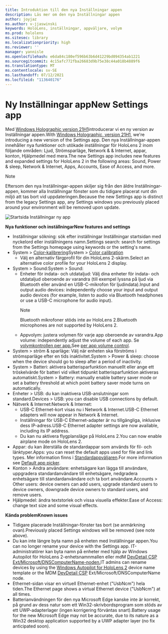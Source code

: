 ```yaml
---
title: Introduktion till den nya Inställningar appen
description: Läs mer om den nya Inställningar appen
author: joyjaz
ms.author: v-jjaswinski
keywords: HoloLens, inställningar, appväljare, volym
ms.prod: hololens
ms.sitesec: library
ms.localizationpriority: high
ms.reviewer: ''
manager: yannisle
ms.openlocfilehash: e6da84c180ef596b63b6d41229bd094354ab1221
ms.sourcegitcommit: 4c15afc772fba26683d9b75e38c44a018b4889f6
ms.translationtype: MT
ms.contentlocale: sv-SE
ms.lasthandoff: 07/12/2021
ms.locfileid: "113640176"
---
```

# <a name="new-settings-app"></a><span data-ttu-id="f438b-104">Ny Inställningar app</span><span class="sxs-lookup"><span data-stu-id="f438b-104">New Settings app</span></span>

<span data-ttu-id="f438b-105">Med [Windows Holographic version 21H1](hololens-release-notes.md#windows-holographic-version-21h1)introducerar vi en ny version av Inställningar appen.</span><span class="sxs-lookup"><span data-stu-id="f438b-105">With [Windows Holographic, version 21H1](hololens-release-notes.md#windows-holographic-version-21h1), we're introducing a new version of the Settings app.</span></span> <span data-ttu-id="f438b-106">Den nya Inställningar-appen innehåller nya funktioner och utökade inställningar för HoloLens 2 inom följande områden: Ljud, Strömsparläge, Network & & Internet, appar, konton, Hjälpmedel med mera.</span><span class="sxs-lookup"><span data-stu-id="f438b-106">The new Settings app includes new features and expanded settings for HoloLens 2 in the following areas: Sound, Power & sleep, Network & Internet, Apps, Accounts, Ease of Access, and more.</span></span>

> [!NOTE]
> <span data-ttu-id="f438b-107">Eftersom den nya Inställningar-appen skiljer sig från den äldre Inställningar-appen, kommer alla Inställningar fönster som du tidigare placerat runt din miljö att tas bort vid uppdateringen.</span><span class="sxs-lookup"><span data-stu-id="f438b-107">Because the new Settings app is distinct from the legacy Settings app, any Settings windows you previously placed around your environment will be removed upon update.</span></span>

![Startsida Inställningar ny app](images/new-settings-app.png)

<span data-ttu-id="f438b-109">**Nya funktioner och inställningar**</span><span class="sxs-lookup"><span data-stu-id="f438b-109">**New features and settings**</span></span>
- <span data-ttu-id="f438b-110">Inställningar sökning: sök efter inställningar Inställningar startsidan med nyckelord eller inställningens namn.</span><span class="sxs-lookup"><span data-stu-id="f438b-110">Settings search: search for settings from the Settings homepage using keywords or the setting's name.</span></span>
- <span data-ttu-id="f438b-111">System > [Color-kalibrering](hololens2-display.md#how-to-use-display-color-calibration)</span><span class="sxs-lookup"><span data-stu-id="f438b-111">System > [Color calibration](hololens2-display.md#how-to-use-display-color-calibration)</span></span>
    - <span data-ttu-id="f438b-112">Välj en alternativ färgprofil för din HoloLens 2-skärm.</span><span class="sxs-lookup"><span data-stu-id="f438b-112">Select an alternative color profile for your HoloLens 2 display.</span></span>
- <span data-ttu-id="f438b-113">System > Sound:</span><span class="sxs-lookup"><span data-stu-id="f438b-113">System > Sound:</span></span>
  - <span data-ttu-id="f438b-114">Enheter för indata- och utdataljud: Välj dina enheter för indata- och utdataljud oberoende av varandra (till exempel lyssna på ljud via Bluetooth eller använd en USB-C-mikrofon för ljudindata).</span><span class="sxs-lookup"><span data-stu-id="f438b-114">Input and output audio devices: independently choose your input and output audio devices (for example, listen to audio via Bluetooth headphones or use a USB-C microphone for audio input).</span></span>
    > [!NOTE]
    > <span data-ttu-id="f438b-115">Bluetooth mikrofoner stöds inte av HoloLens 2.</span><span class="sxs-lookup"><span data-stu-id="f438b-115">Bluetooth microphones are not supported by HoloLens 2.</span></span>
  - <span data-ttu-id="f438b-116">Appvolym: justera volymen för varje app oberoende av varandra.</span><span class="sxs-lookup"><span data-stu-id="f438b-116">App volume: independently adjust the volume of each app.</span></span> <span data-ttu-id="f438b-117">Se [volymkontrollen per app.](holographic-home.md#per-app-volume-control)</span><span class="sxs-lookup"><span data-stu-id="f438b-117">See [per app volume control](holographic-home.md#per-app-volume-control).</span></span>
- <span data-ttu-id="f438b-118">System > ström & sparläge: Välj när enheten ska förströms i strömsparläge efter en tids inaktivitet.</span><span class="sxs-lookup"><span data-stu-id="f438b-118">System > Power & sleep: choose when the device should go to sleep after a period of inactivity.</span></span>
- <span data-ttu-id="f438b-119">System > Batteri: aktivera batterisparfunktion manuellt eller ange ett tröskelvärde för batteri vid vilket tidpunkt batterisparfunktion aktiveras automatiskt.</span><span class="sxs-lookup"><span data-stu-id="f438b-119">System > Battery: manually enable battery saver mode or set a battery threshold at which point battery saver mode turns on automatically.</span></span>
- <span data-ttu-id="f438b-120">Enheter > USB: du kan inaktivera USB-anslutningar som standard.</span><span class="sxs-lookup"><span data-stu-id="f438b-120">Devices > USB: you can disable USB connections by default.</span></span>
- <span data-ttu-id="f438b-121">Nätverk & Internet:</span><span class="sxs-lookup"><span data-stu-id="f438b-121">Network & Internet:</span></span>
  - <span data-ttu-id="f438b-122">USB-C Ethernet-kort visas nu i Network & Internet.</span><span class="sxs-lookup"><span data-stu-id="f438b-122">USB-C Ethernet adapters will now appear in Network & Internet.</span></span>
  - <span data-ttu-id="f438b-123">Inställningar för USB-C Ethernet-adapter är nu tillgängliga, inklusive dess IP-adress.</span><span class="sxs-lookup"><span data-stu-id="f438b-123">USB-C Ethernet adapter settings are now available, including its IP address.</span></span>
  - <span data-ttu-id="f438b-124">Du kan nu aktivera flygplansläge på HoloLens 2.</span><span class="sxs-lookup"><span data-stu-id="f438b-124">You can now enable airplane mode on HoloLens 2.</span></span>
- <span data-ttu-id="f438b-125">Appar: du kan återställa de standardappar som används för fil- och länktyper.</span><span class="sxs-lookup"><span data-stu-id="f438b-125">Apps: you can reset the default apps used for file and link types.</span></span> <span data-ttu-id="f438b-126">Mer information finns i [Standardappväljaren](holographic-home.md#default-app-picker).</span><span class="sxs-lookup"><span data-stu-id="f438b-126">For more information see [Default app picker](holographic-home.md#default-app-picker).</span></span>
- <span data-ttu-id="f438b-127">Konton > Andra användare: enhetsägare kan lägga till användare, uppgradera standardanvändare till enhetsägare, nedgradera enhetsägare till standardanvändare och ta bort användare.</span><span class="sxs-lookup"><span data-stu-id="f438b-127">Accounts > Other users: device owners can add users, upgrade standard users to device owners, downgrade device owners to standard users, and remove users.</span></span>
- <span data-ttu-id="f438b-128">Hjälpmedel: ändra textstorlek och vissa visuella effekter.</span><span class="sxs-lookup"><span data-stu-id="f438b-128">Ease of Access: change text size and some visual effects.</span></span>

<span data-ttu-id="f438b-129">**Kända problem**</span><span class="sxs-lookup"><span data-stu-id="f438b-129">**Known issues**</span></span>
- <span data-ttu-id="f438b-130">Tidigare placerade Inställningar-fönster tas bort (se anmärkning ovan).</span><span class="sxs-lookup"><span data-stu-id="f438b-130">Previously placed Settings windows will be removed (see note above).</span></span>
- <span data-ttu-id="f438b-131">Du kan inte längre byta namn på enheten med Inställningar appen.</span><span class="sxs-lookup"><span data-stu-id="f438b-131">You can no longer rename your device with the Settings app.</span></span> <span data-ttu-id="f438b-132">IT-administratörer kan byta namn på enheter med hjälp av Windows Autopilot för HoloLens 2-enhetsnamnmallen eller mdM [](hololens2-autopilot.md) [DevDetail CSP Ext/Microsoft/DNSComputerName-noden.](/windows/client-management/mdm/devdetail-csp)</span><span class="sxs-lookup"><span data-stu-id="f438b-132">IT admins can rename devices by using the [Windows Autopilot for HoloLens 2](hololens2-autopilot.md) device name template or the MDM [DevDetail CSP](/windows/client-management/mdm/devdetail-csp) Ext/Microsoft/DNSComputerName node.</span></span>
- <span data-ttu-id="f438b-133">Ethernet-sidan visar en virtuell Ethernet-enhet ("UsbNcm") hela tiden.</span><span class="sxs-lookup"><span data-stu-id="f438b-133">The Ethernet page shows a virtual Ethernet device ("UsbNcm") at all times.</span></span>
- <span data-ttu-id="f438b-134">Batterianvändningen för den nya Microsoft Edge kanske inte är korrekt, på grund av dess natur som ett Win32-skrivbordsprogram som stöds av ett UWP-adapterlager (ingen korrigering förväntas snart).</span><span class="sxs-lookup"><span data-stu-id="f438b-134">Battery usage for the new Microsoft Edge may not be accurate, due to its nature as a Win32 desktop application supported by a UWP adapter layer (no fix anticipated soon).</span></span>

